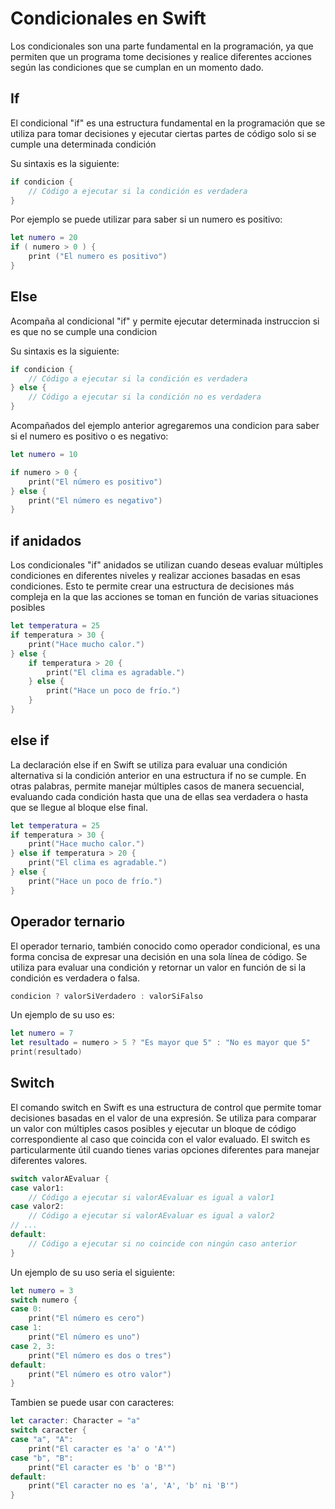 # Condicionales en Swift

Los condicionales son una parte fundamental en la programación, ya que permiten que un programa tome decisiones y realice diferentes acciones según las condiciones que se cumplan en un momento dado.

## If
El condicional "if" es una estructura fundamental en la programación que se utiliza para tomar decisiones y ejecutar ciertas partes de código solo si se cumple una determinada condición

Su sintaxis es la siguiente: 
```swift
if condicion {
    // Código a ejecutar si la condición es verdadera
}
```
Por ejemplo se puede utilizar para saber si un numero es positivo: 
```swift
let numero = 20
if ( numero > 0 ) {
    print ("El numero es positivo")
}
```
 
## Else

Acompaña al condicional "if" y permite ejecutar determinada instruccion si es que no se cumple una condicion

Su sintaxis es la siguiente: 
```swift
if condicion {
    // Código a ejecutar si la condición es verdadera
} else {
    // Código a ejecutar si la condición no es verdadera 
}
```
Acompañados del ejemplo anterior agregaremos una condicion para saber si el numero es positivo o es negativo:
```swift
let numero = 10

if numero > 0 {
    print("El número es positivo")
} else {
    print("El número es negativo")
}
```
## if anidados
Los condicionales "if" anidados se utilizan cuando deseas evaluar múltiples condiciones en diferentes niveles y realizar acciones basadas en esas condiciones. Esto te permite crear una estructura de decisiones más compleja en la que las acciones se toman en función de varias situaciones posibles

```swift
let temperatura = 25
if temperatura > 30 {
    print("Hace mucho calor.")
} else {
    if temperatura > 20 {
        print("El clima es agradable.")
    } else {
        print("Hace un poco de frío.")
    }
}
```

## else if
La declaración else if en Swift se utiliza para evaluar una condición alternativa si la condición anterior en una estructura if no se cumple. En otras palabras, permite manejar múltiples casos de manera secuencial, evaluando cada condición hasta que una de ellas sea verdadera o hasta que se llegue al bloque else final.
```swift
let temperatura = 25
if temperatura > 30 {
    print("Hace mucho calor.")
} else if temperatura > 20 {
    print("El clima es agradable.")
} else {
    print("Hace un poco de frío.")
}
```
## Operador ternario

El operador ternario, también conocido como operador condicional, es una forma concisa de expresar una decisión en una sola línea de código. Se utiliza para evaluar una condición y retornar un valor en función de si la condición es verdadera o falsa.

```swift
condicion ? valorSiVerdadero : valorSiFalso
```
Un ejemplo de su uso es:

```swift
let numero = 7
let resultado = numero > 5 ? "Es mayor que 5" : "No es mayor que 5"
print(resultado)
```

## Switch

El comando switch en Swift es una estructura de control que permite tomar decisiones basadas en el valor de una expresión. Se utiliza para comparar un valor con múltiples casos posibles y ejecutar un bloque de código correspondiente al caso que coincida con el valor evaluado. El switch es particularmente útil cuando tienes varias opciones diferentes para manejar diferentes valores.

```swift
switch valorAEvaluar {
case valor1:
    // Código a ejecutar si valorAEvaluar es igual a valor1
case valor2:
    // Código a ejecutar si valorAEvaluar es igual a valor2
// ...
default:
    // Código a ejecutar si no coincide con ningún caso anterior
}
```
Un ejemplo de su uso seria el siguiente:
```swift
let numero = 3
switch numero {
case 0:
    print("El número es cero")
case 1:
    print("El número es uno")
case 2, 3:
    print("El número es dos o tres")
default:
    print("El número es otro valor")
}
```
Tambien se puede usar con caracteres:
```swift
let caracter: Character = "a"
switch caracter {
case "a", "A":
    print("El caracter es 'a' o 'A'")
case "b", "B":
    print("El caracter es 'b' o 'B'")
default:
    print("El caracter no es 'a', 'A', 'b' ni 'B'")
}
```








